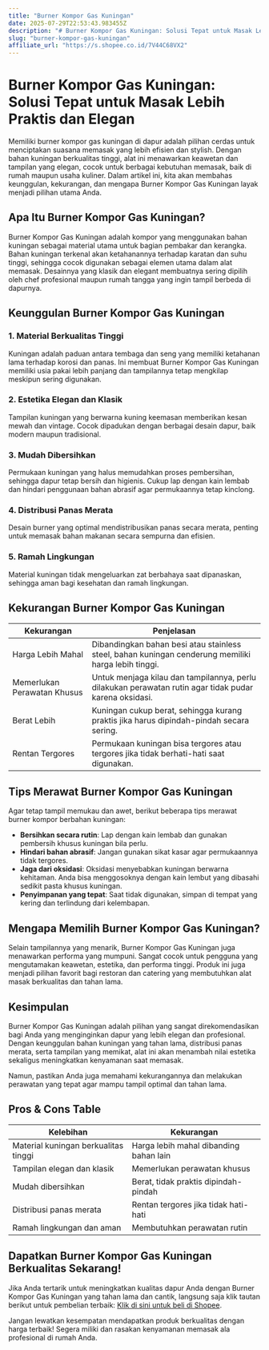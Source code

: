 ```yaml
---
title: "Burner Kompor Gas Kuningan"
date: 2025-07-29T22:53:43.983455Z
description: "# Burner Kompor Gas Kuningan: Solusi Tepat untuk Masak Lebih Praktis dan Elegan..."
slug: "burner-kompor-gas-kuningan"
affiliate_url: "https://s.shopee.co.id/7V44C68VX2"
---
```

# Burner Kompor Gas Kuningan: Solusi Tepat untuk Masak Lebih Praktis dan Elegan

Memiliki burner kompor gas kuningan di dapur adalah pilihan cerdas untuk menciptakan suasana memasak yang lebih efisien dan stylish. Dengan bahan kuningan berkualitas tinggi, alat ini menawarkan keawetan dan tampilan yang elegan, cocok untuk berbagai kebutuhan memasak, baik di rumah maupun usaha kuliner. Dalam artikel ini, kita akan membahas keunggulan, kekurangan, dan mengapa Burner Kompor Gas Kuningan layak menjadi pilihan utama Anda.

## Apa Itu Burner Kompor Gas Kuningan?

Burner Kompor Gas Kuningan adalah kompor yang menggunakan bahan kuningan sebagai material utama untuk bagian pembakar dan kerangka. Bahan kuningan terkenal akan ketahanannya terhadap karatan dan suhu tinggi, sehingga cocok digunakan sebagai elemen utama dalam alat memasak. Desainnya yang klasik dan elegant membuatnya sering dipilih oleh chef profesional maupun rumah tangga yang ingin tampil berbeda di dapurnya.

## Keunggulan Burner Kompor Gas Kuningan

### 1. Material Berkualitas Tinggi
Kuningan adalah paduan antara tembaga dan seng yang memiliki ketahanan lama terhadap korosi dan panas. Ini membuat Burner Kompor Gas Kuningan memiliki usia pakai lebih panjang dan tampilannya tetap mengkilap meskipun sering digunakan.

### 2. Estetika Elegan dan Klasik
Tampilan kuningan yang berwarna kuning keemasan memberikan kesan mewah dan vintage. Cocok dipadukan dengan berbagai desain dapur, baik modern maupun tradisional.

### 3. Mudah Dibersihkan
Permukaan kuningan yang halus memudahkan proses pembersihan, sehingga dapur tetap bersih dan higienis. Cukup lap dengan kain lembab dan hindari penggunaan bahan abrasif agar permukaannya tetap kinclong.

### 4. Distribusi Panas Merata
Desain burner yang optimal mendistribusikan panas secara merata, penting untuk memasak bahan makanan secara sempurna dan efisien.

### 5. Ramah Lingkungan
Material kuningan tidak mengeluarkan zat berbahaya saat dipanaskan, sehingga aman bagi kesehatan dan ramah lingkungan.

## Kekurangan Burner Kompor Gas Kuningan

| Kekurangan | Penjelasan |
|--------------|------------|
| Harga Lebih Mahal | Dibandingkan bahan besi atau stainless steel, bahan kuningan cenderung memiliki harga lebih tinggi. |
| Memerlukan Perawatan Khusus | Untuk menjaga kilau dan tampilannya, perlu dilakukan perawatan rutin agar tidak pudar karena oksidasi. |
| Berat Lebih | Kuningan cukup berat, sehingga kurang praktis jika harus dipindah-pindah secara sering. |
| Rentan Tergores | Permukaan kuningan bisa tergores atau tergores jika tidak berhati-hati saat digunakan. |

## Tips Merawat Burner Kompor Gas Kuningan

Agar tetap tampil memukau dan awet, berikut beberapa tips merawat burner kompor berbahan kuningan:

- **Bersihkan secara rutin**: Lap dengan kain lembab dan gunakan pembersih khusus kuningan bila perlu.
- **Hindari bahan abrasif**: Jangan gunakan sikat kasar agar permukaannya tidak tergores.
- **Jaga dari oksidasi**: Oksidasi menyebabkan kuningan berwarna kehitaman. Anda bisa menggosoknya dengan kain lembut yang dibasahi sedikit pasta khusus kuningan.
- **Penyimpanan yang tepat**: Saat tidak digunakan, simpan di tempat yang kering dan terlindung dari kelembapan.

## Mengapa Memilih Burner Kompor Gas Kuningan?

Selain tampilannya yang menarik, Burner Kompor Gas Kuningan juga menawarkan performa yang mumpuni. Sangat cocok untuk pengguna yang mengutamakan keawetan, estetika, dan performa tinggi. Produk ini juga menjadi pilihan favorit bagi restoran dan catering yang membutuhkan alat masak berkualitas dan tahan lama.

## Kesimpulan

Burner Kompor Gas Kuningan adalah pilihan yang sangat direkomendasikan bagi Anda yang menginginkan dapur yang lebih elegan dan profesional. Dengan keunggulan bahan kuningan yang tahan lama, distribusi panas merata, serta tampilan yang memikat, alat ini akan menambah nilai estetika sekaligus meningkatkan kenyamanan saat memasak.

Namun, pastikan Anda juga memahami kekurangannya dan melakukan perawatan yang tepat agar mampu tampil optimal dan tahan lama.

## Pros & Cons Table

| Kelebihan | Kekurangan |
|--------------|--------------|
| Material kuningan berkualitas tinggi | Harga lebih mahal dibanding bahan lain |
| Tampilan elegan dan klasik | Memerlukan perawatan khusus |
| Mudah dibersihkan | Berat, tidak praktis dipindah-pindah |
| Distribusi panas merata | Rentan tergores jika tidak hati-hati |
| Ramah lingkungan dan aman | Membutuhkan perawatan rutin |

## Dapatkan Burner Kompor Gas Kuningan Berkualitas Sekarang!

Jika Anda tertarik untuk meningkatkan kualitas dapur Anda dengan Burner Kompor Gas Kuningan yang tahan lama dan cantik, langsung saja klik tautan berikut untuk pembelian terbaik: [Klik di sini untuk beli di Shopee](https://s.shopee.co.id/7V44C68VX2).

Jangan lewatkan kesempatan mendapatkan produk berkualitas dengan harga terbaik! Segera miliki dan rasakan kenyamanan memasak ala profesional di rumah Anda.